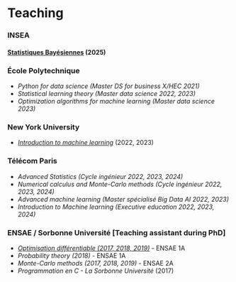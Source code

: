 # Teaching

### INSEA
#### [Statistiques Bayésiennes](./teaching_sb.html) (2025)

### École Polytechnique
- *Python for data science (Master DS for business X/HEC 2021)*
- *Statistical learning theory (Master data science 2022, 2023)*
- *Optimization algorithms for machine learning (Master data science 2023)*

### New York University 
- [*Introduction to machine learning*](https://aiteachings.github.io/NYU-AI-Fall23/) (2022, 2023)

### Télécom Paris
- *Advanced Statistics (Cycle ingénieur 2022, 2023, 2024)*
- *Numerical calculus and Monte-Carlo methods (Cycle ingénieur 2022, 2023, 2024)*
- *Advanced machine learning (Master spécialisé Big Data AI 2022, 2023)*
- *Introduction to Machine learning (Executive education 2022, 2023, 2024)*

### ENSAE / Sorbonne Université [Teaching assistant during PhD]
- [*Optimisation différentiable (2017, 2018, 2019)*](media/Opti/notes.pdf) - ENSAE 1A
- *Probability theory (2018)* - ENSAE 1A
- *Monte-Carlo methods (2017, 2018, 2019)* - ENSAE 2A
- *Programmation en C - La Sorbonne Université* (2017)
